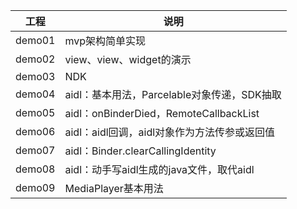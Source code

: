 | 工程   | 说明                                         |
| ------ | -------------------------------------------- |
| demo01 | mvp架构简单实现                              |
| demo02 | view、view、widget的演示                     |
| demo03 | NDK                                          |
| demo04 | aidl：基本用法，Parcelable对象传递，SDK抽取  |
| demo05 | aidl：onBinderDied，RemoteCallbackList       |
| demo06 | aidl：aidl回调，aidl对象作为方法传参或返回值 |
| demo07 | aidl：Binder.clearCallingIdentity            |
| demo08 | aidl：动手写aidl生成的java文件，取代aidl     |
| demo09 | MediaPlayer基本用法                          |


